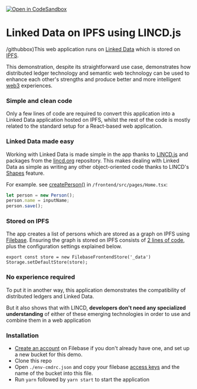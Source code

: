 [![Open in CodeSandbox](https://img.shields.io/badge/Open%20in-CodeSandbox-blue?style=flat-square&logo=codesandbox)](https://codesandbox.io/p/github/Semantu/lincd-demo-ipfs/draft/winter-framework)
# Linked Data on IPFS using LINCD.js
/githubbox)This web application runs on [Linked Data](https://www.w3.org/standards/semanticweb/data) which is stored on [IPFS](https://ipfs.io/). 

This demonstration, despite its straightforward use case, demonstrates how distributed ledger technology and semantic web technology can be used to enhance each other's strengths and produce better and more intelligent [web3](https://www.investopedia.com/web-20-web-30-5208698) experiences.

### Simple and clean code
Only a few lines of code are required to convert this application into a Linked Data application hosted on IPFS, whilst the rest of the code is mostly related to the standard setup for a React-based web application. 

### Linked Data made easy
Working with Linked Data is made simple in the app thanks to [LINCD.js](https://github.com/Semantu/lincd) and packages from the [lincd.org](https://www.lincd.org) repository.
This makes dealing with Linked Data as simple as writing any other object-oriented code thanks to LINCD's [Shapes]() feature.

For example. see [createPerson()](https://github.com/Semantu/lincd-demo-ipfs/blob/master/frontend/src/pages/Home.tsx#L33-L35) in `/frontend/src/pages/Home.tsx`:

```typescript
let person = new Person();
person.name = inputName;
person.save();
```

### Stored on IPFS
The app creates a list of persons which are stored as a graph on IPFS using [Filebase](https://filebase.com/).
Ensuring the graph is stored on IPFS consists of [2 lines of code](https://github.com/Semantu/lincd-demo-ipfs/blob/master/frontend/src/App.tsx#L17-L18), plus the configuration settings explained below.

```
export const store = new FilebaseFrontendStore('_data')
Storage.setDefaultStore(store);
```

### No experience required
To put it in another way, this application demonstrates the compatibility of distributed ledgers and Linked Data.

But it also shows that with LINCD, **developers don't need any specialized understanding** of either of these emerging technologies in order to use and combine them in a web application

### Installation
- [Create an account](https://console.filebase.com/signup) on Filebase if you don't already have one, and set up a new bucket for this demo.
- Clone this repo
- Open `./env-cmdrc.json` and copy your filebase [access keys](https://console.filebase.com/keys) and the name of the bucket into this file.
- Run `yarn` followed by `yarn start` to start the application
